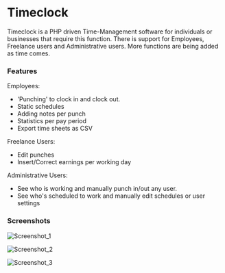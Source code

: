 # Timeclock #

Timeclock is a PHP driven Time-Management software for individuals or businesses that require this function. There is support for Employees, Freelance users and Administrative users. More functions are being added as time comes.

### Features ###

Employees:
* 'Punching' to clock in and clock out.
* Static schedules
* Adding notes per punch
* Statistics per pay period
* Export time sheets as CSV

Freelance Users:
* Edit punches
* Insert/Correct earnings per working day

Administrative Users:
* See who is working and manually punch in/out any user.
* See who's scheduled to work and manually edit schedules or user settings


### Screenshots ###

![Screenshot_1](https://m9-imgupload.s3.amazonaws.com/snap/TimeClock_2017-08-17_18-59-04.jpg)

![Screenshot_2](https://m9-imgupload.s3.amazonaws.com/snap/TimeClock_2017-08-17_19-00-35.jpg)

![Screenshot_3](https://m9-imgupload.s3.amazonaws.com/snap/TimeClock_2017-08-17_19-01-16.jpg)
